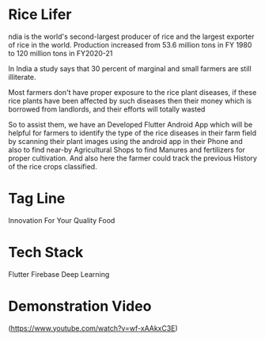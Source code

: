 # Rice Lifer

ndia is the world's second-largest producer of rice and the largest exporter of rice in the world. Production increased from 53.6 million tons in FY 1980 to 120 million tons in FY2020-21

In India a study says that 30 percent of marginal and small farmers are still illiterate. 

Most farmers don't have proper exposure to the rice plant diseases, if these rice plants have been affected by such diseases then their money which is borrowed from landlords, and their efforts will totally wasted

So to assist them, we have an Developed Flutter Android App which will be helpful for farmers to identify the type of the rice diseases in their farm field by scanning their plant images using the android app in their Phone and also to find near-by Agricultural Shops to find Manures and fertilizers for proper cultivation. And also here the farmer could track the previous History of the rice crops classified.

# Tag Line

Innovation For Your Quality Food

# Tech Stack

Flutter
Firebase
Deep Learning

# Demonstration Video

(https://www.youtube.com/watch?v=wf-xAAkxC3E)
